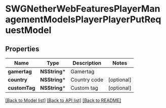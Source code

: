 # SWGNetherWebFeaturesPlayerManagementModelsPlayerPlayerPutRequestModel

## Properties
Name | Type | Description | Notes
------------ | ------------- | ------------- | -------------
**gamertag** | **NSString*** | Gamertag | 
**country** | **NSString*** | Country code | [optional] 
**customTag** | **NSString*** | Custom tag | [optional] 

[[Back to Model list]](../README.md#documentation-for-models) [[Back to API list]](../README.md#documentation-for-api-endpoints) [[Back to README]](../README.md)


